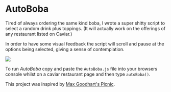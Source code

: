 # AutoBoba

Tired of always ordering the same kind boba, I wrote a super shitty script to select a random drink plus toppings. (It will actually work on the offerings of any restaurant listed on Caviar.)

In order to have some visual feedback the script will scroll and pause at the options being selected, giving a sense of contemplation.

![](AutoBoba.gif)

To run *AutoBoba* copy and paste the `AutoBoba.js` file into your browsers console whilst on a caviar restaurant page and then type `autoBoba()`.

This project was inspired by [Max Goodhart's Picnic](https://github.com/chromakode/picnic).